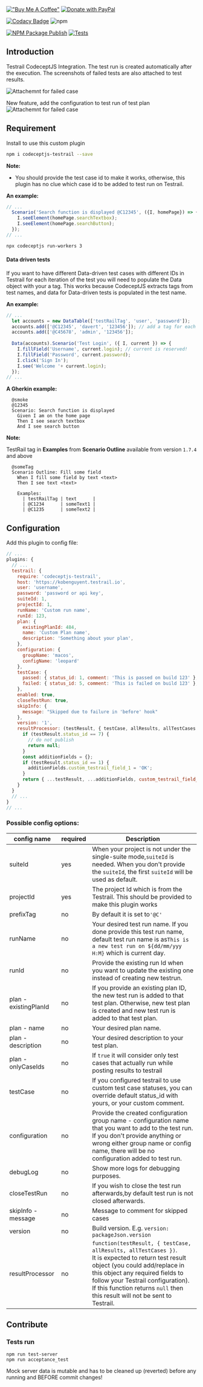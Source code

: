[!["Buy Me A Coffee"](https://www.buymeacoffee.com/assets/img/custom_images/orange_img.png)](https://www.buymeacoffee.com/peternguyew)
[![Donate with PayPal](https://img.shields.io/badge/Donate-PayPal-blue.svg)](https://paypal.me/peternguyentr?country.x=DE&locale.x=en_US)

[![Codacy Badge](https://api.codacy.com/project/badge/Grade/e935df05fa244cf1bf435c3f59a66fe4)](https://www.codacy.com/manual/PeterNgTr/codeceptjs-testrail?utm_source=github.com&utm_medium=referral&utm_content=PeterNgTr/codeceptjs-testrail&utm_campaign=Badge_Grade)
![npm](https://img.shields.io/npm/v/codeceptjs-testrail?color=light%20green) 

[![NPM Package Publish](https://github.com/kobenguyent/codeceptjs-testrail/actions/workflows/npm-publish.yml/badge.svg)](https://github.com/kobenguyent/codeceptjs-testrail/actions/workflows/npm-publish.yml)
[![Tests](https://github.com/kobenguyent/codeceptjs-testrail/actions/workflows/run-tests.yml/badge.svg)](https://github.com/kobenguyent/codeceptjs-testrail/actions/workflows/run-tests.yml)


## Introduction

Testrail CodeceptJS Integration. The test run is created automatically after the execution. The screenshots of failed tests are also attached to test results.

![Attachemnt for failed case](http://g.recordit.co/ajaa2QRlnW.gif)

New feature, add the configuration to test run of test plan
![Attachemnt for failed case](http://g.recordit.co/uQLvQUq7cT.gif)

## Requirement

Install to use this custom plugin

```sh
npm i codeceptjs-testrail --save
```

**Note:**

- You should provide the test case id to make it works, otherwise, this plugin has no clue which case id to be added to test run on Testrail.

**An example:**

```js
// ...
  Scenario('Search function is displayed @C12345', ({I, homePage}) => {
    I.seeElement(homePage.searchTextbox);
    I.seeElement(homePage.searchButton);
  });
// ...
```

```sh
npx codeceptjs run-workers 3
```

#### Data driven tests

If you want to have different Data-driven test cases with different IDs in Testrail for each iteration of the test you will need to populate the Data object with your a tag. This works because CodeceptJS extracts tags from test names, and data for Data-driven tests is populated in the test name.

**An example:**

```js
// ...
  let accounts = new DataTable(['testRailTag', 'user', 'password']);
  accounts.add(['@C12345', 'davert', '123456']); // add a tag for each user along with their test data
  accounts.add(['@C45678', 'admin', '123456']);
  
  Data(accounts).Scenario('Test Login', ({ I, current }) => {
    I.fillField('Username', current.login); // current is reserved!
    I.fillField('Password', current.password);
    I.click('Sign In');
    I.see('Welcome '+ current.login);
  });
// ...
```

**A Gherkin example:**

```gherkin
  @smoke
  @12345
  Scenario: Search function is displayed
    Given I am on the home page
    Then I see search textbox
    And I see search button
```

**Note:**

TestRail tag in **Examples** from **Scenario Outline** available from version `1.7.4` and above

```gherkin
  @someTag
  Scenario Outline: Fill some field
    When I fill some field by text <text>
    Then I see text <text>
  
    Examples:
      | testRailTag | text      |
      | @C1234      | someText1 |
      | @C1235      | someText2 |
```

## Configuration

Add this plugin to config file:

```js
// ...
plugins: {
  // ...
  testrail: {
    require: 'codeceptjs-testrail',
    host: 'https://kobenguyent.testrail.io',
    user: 'username',
    password: 'password or api key',
    suiteId: 1,
    projectId: 1,
    runName: 'Custom run name',
    runId: 123,
    plan: {
      existingPlanId: 484,
      name: 'Custom Plan name',
      description: 'Something about your plan',
    },
    configuration: {
      groupName: 'macos',
      configName: 'leopard'
    },
    testCase: {
      passed: { status_id: 1, comment: 'This is passed on build 123' },
      failed: { status_id: 5, comment: 'This is failed on build 123' },
    },
    enabled: true,
    closeTestRun: true,
    skipInfo: {
      message: "Skipped due to failure in 'before' hook"
    },
    version: '1',
    resultProcessor: (testResult, { testCase, allResults, allTestCases }) => {
      if (testResult.status_id == 7) {
        // do not publish
        return null;
      }
      const additionFields = {};
      if (testResult.status_id == 1) {
        additionFields.custom_testrail_field_1 = 'OK';
      }
      return { ...testResult, ...additionFields, custom_testrail_field_222: 2 };
    }
  }
  // ...
}
// ...
```

### Possible config options:

| config name            | required | Description                                                                                                                                                                                                                                                                                          |
|------------------------| -------- |------------------------------------------------------------------------------------------------------------------------------------------------------------------------------------------------------------------------------------------------------------------------------------------------------|
| suiteId                | yes      | When your project is not under the single-suite mode,`suiteId` is needed. When you don't provide the `suiteId`, the first `suiteId` will be used as default.                                                                                                                                         |
| projectId              | yes      | The project Id which is from the Testrail. This should be provided to make this plugin works                                                                                                                                                                                                         |
| prefixTag              | no       | By default it is set to`'@C'`                                                                                                                                                                                                                                                                        |
| runName                | no       | Your desired test run name. If you done provide this test run name, default test run name is as`This is a new test run on ${dd/mm/yyy H:M}` which is current day.                                                                                                                                    |
| runId                  | no       | Provide the existing run Id when you want to update the existing one instead of creating new testrun.                                                                                                                                                                                                |
| plan - existingPlanId  | no       | If you provide an existing plan ID, the new test run is added to that test plan. Otherwise, new test plan is created and new test run is added to that test plan.                                                                                                                                    |
| plan - name            | no       | Your desired plan name.                                                                                                                                                                                                                                                                              |
| plan - description     | no       | Your desired description to your test plan.                                                                                                                                                                                                                                                          |
| plan - onlyCaseIds     | no       | If `true` it will consider only test cases that actually run while posting results to testrail                                                                                                                                                                                                       |
| testCase               | no       | If you configured testrail to use custom test case statuses, you can override default status_id with yours, or your custom comment.                                                                                                                                                                  |
| configuration          | no       | Provide the created configuration group name - configuration name that you want to add to the test run. If you don't provide anything or wrong either group name or config name, there will be no configuration added to test run.                                                                   |
| debugLog               | no       | Show more logs for debugging purposes.                                                                                                                                                                                                                                                               |
| closeTestRun           | no       | If you wish to close the test run afterwards,by default test run is not closed afterwards.                                                                                                                                                                                                           |
| skipInfo - message     | no       | Message to comment for skipped cases                                                                                                                                                                                                                                                                 |
| version                | no       | Build version. E.g. `version: packageJson.version`                                                                                                                                                                                                                                                   |
| resultProcessor        | no       | `function(testResult, { testCase, allResults, allTestCases })`.<br/>It is expected to return test result object (you could add/replace in this object any required fields to follow your Testrail configuration).<br/>If this function returns `null` then this result will not be sent to Testrail. |

## Contribute

### Tests run

```shell
npm run test-server
npm run acceptance_test
```

Mock server data is mutable and has to be cleaned up (reverted) before any running and BEFORE commit changes!